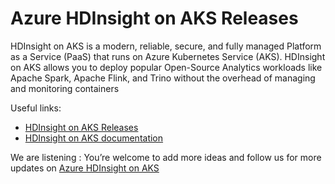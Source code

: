 # Azure HDInsight on AKS Releases

HDInsight on AKS is a modern, reliable, secure, and fully managed Platform as a Service (PaaS) that runs on Azure Kubernetes Service (AKS). HDInsight on AKS allows you to deploy popular Open-Source Analytics workloads like Apache Spark, Apache Flink, and Trino without the overhead of managing and monitoring containers

Useful links:
- [HDInsight on AKS Releases](https://github.com/Azure/HDInsight-on-aks/releases)
- [HDInsight on AKS documentation](https://docs.microsoft.com/azure/hdinsight-aks/)

We are listening : You’re welcome to add more ideas and follow us for more updates on [Azure HDInsight on AKS](https://www.linkedin.com/groups/14313521/) 

